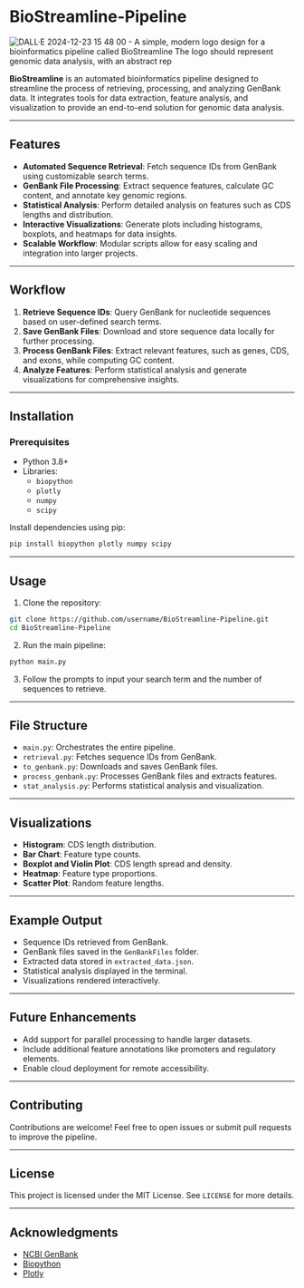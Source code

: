 # BioStreamline-Pipeline
![DALL·E 2024-12-23 15 48 00 - A simple, modern logo design for a bioinformatics pipeline called BioStreamline  The logo should represent genomic data analysis, with an abstract rep](https://github.com/user-attachments/assets/21457e37-30e3-489c-be95-155a9f3987d2)


**BioStreamline** is an automated bioinformatics pipeline designed to streamline the process of retrieving, processing, and analyzing GenBank data. It integrates tools for data extraction, feature analysis, and visualization to provide an end-to-end solution for genomic data analysis.

---

## Features
- **Automated Sequence Retrieval**: Fetch sequence IDs from GenBank using customizable search terms.
- **GenBank File Processing**: Extract sequence features, calculate GC content, and annotate key genomic regions.
- **Statistical Analysis**: Perform detailed analysis on features such as CDS lengths and distribution.
- **Interactive Visualizations**: Generate plots including histograms, boxplots, and heatmaps for data insights.
- **Scalable Workflow**: Modular scripts allow for easy scaling and integration into larger projects.

---

## Workflow
1. **Retrieve Sequence IDs**: Query GenBank for nucleotide sequences based on user-defined search terms.
2. **Save GenBank Files**: Download and store sequence data locally for further processing.
3. **Process GenBank Files**: Extract relevant features, such as genes, CDS, and exons, while computing GC content.
4. **Analyze Features**: Perform statistical analysis and generate visualizations for comprehensive insights.

---

## Installation
### Prerequisites
- Python 3.8+
- Libraries:
  - `biopython`
  - `plotly`
  - `numpy`
  - `scipy`

Install dependencies using pip:
```bash
pip install biopython plotly numpy scipy
```

---

## Usage
1. Clone the repository:
```bash
git clone https://github.com/username/BioStreamline-Pipeline.git
cd BioStreamline-Pipeline
```

2. Run the main pipeline:
```bash
python main.py
```

3. Follow the prompts to input your search term and the number of sequences to retrieve.

---

## File Structure
- `main.py`: Orchestrates the entire pipeline.
- `retrieval.py`: Fetches sequence IDs from GenBank.
- `to_genbank.py`: Downloads and saves GenBank files.
- `process_genbank.py`: Processes GenBank files and extracts features.
- `stat_analysis.py`: Performs statistical analysis and visualization.

---

## Visualizations
- **Histogram**: CDS length distribution.
- **Bar Chart**: Feature type counts.
- **Boxplot and Violin Plot**: CDS length spread and density.
- **Heatmap**: Feature type proportions.
- **Scatter Plot**: Random feature lengths.

---

## Example Output
- Sequence IDs retrieved from GenBank.
- GenBank files saved in the `GenBankFiles` folder.
- Extracted data stored in `extracted_data.json`.
- Statistical analysis displayed in the terminal.
- Visualizations rendered interactively.

---

## Future Enhancements
- Add support for parallel processing to handle larger datasets.
- Include additional feature annotations like promoters and regulatory elements.
- Enable cloud deployment for remote accessibility.

---

## Contributing
Contributions are welcome! Feel free to open issues or submit pull requests to improve the pipeline.

---

## License
This project is licensed under the MIT License. See `LICENSE` for more details.

---

## Acknowledgments
- [NCBI GenBank](https://www.ncbi.nlm.nih.gov/genbank/)
- [Biopython](https://biopython.org/)
- [Plotly](https://plotly.com/)
